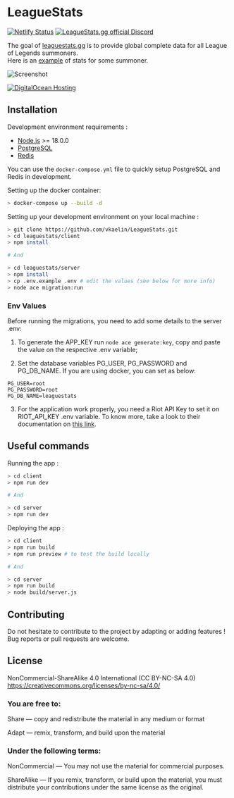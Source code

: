 # LeagueStats

[![Netlify Status](https://api.netlify.com/api/v1/badges/caa8be10-e095-4934-81ef-b662fb73483f/deploy-status)](https://app.netlify.com/sites/leaguestats-gg/deploys)
<a href="https://discord.gg/RjBzjfk"><img src="https://img.shields.io/badge/Discord-join%20chat-738bd7.svg" alt="LeagueStats.gg official Discord"></a>

The goal of [leaguestats.gg](https://leaguestats.gg) is to provide global complete data for all League of Legends summoners.  
Here is an [example](https://leaguestats.gg/summoner/euw/KCNEXTADKING) of stats for some summoner.

![Screenshot](https://res.cloudinary.com/kln/image/upload/v1615669773/repository-preview-leaguestats.jpg)

[![DigitalOcean Hosting](https://web-platforms.sfo2.cdn.digitaloceanspaces.com/WWW/Badge%201.svg)](https://www.digitalocean.com/?refcode=4f4a6c382133&utm_campaign=Referral_Invite&utm_medium=Referral_Program&utm_source=badge)

## Installation

Development environment requirements :

- [Node.js](https://nodejs.org/en/download/) >= 18.0.0
- [PostgreSQL](https://www.postgresql.org/download/)
- [Redis](https://redis.io/download)

You can use the `docker-compose.yml` file to quickly setup PostgreSQL and Redis in development.

Setting up the docker container:

```bash
> docker-compose up --build -d
```

Setting up your development environment on your local machine :

```bash
> git clone https://github.com/vkaelin/LeagueStats.git
> cd leaguestats/client
> npm install

# And

> cd leaguestats/server
> npm install
> cp .env.example .env # edit the values (see below for more info)
> node ace migration:run
```

### Env Values

Before running the migrations, you need to add some details to the server .env:

1. To generate the APP_KEY run `node ace generate:key`, copy and paste the value on the respective .env variable;

2. Set the database variables PG_USER, PG_PASSWORD and PG_DB_NAME. If you are using docker,
   you can set as below:

```
PG_USER=root
PG_PASSWORD=root
PG_DB_NAME=leaguestats
```

3. For the application work properly, you need a Riot API Key to set it on RIOT_API_KEY .env variable. To know more, take a look to their documentation on [this link](https://developer.riotgames.com/).

## Useful commands

Running the app :

```bash
> cd client
> npm run dev

# And

> cd server
> npm run dev
```

Deploying the app :

```bash
> cd client
> npm run build
> npm run preview # to test the build locally

# And

> cd server
> npm run build
> node build/server.js
```

## Contributing

Do not hesitate to contribute to the project by adapting or adding features ! Bug reports or pull requests are welcome.

## License

NonCommercial-ShareAlike 4.0 International (CC BY-NC-SA 4.0)  
https://creativecommons.org/licenses/by-nc-sa/4.0/

### You are free to:

Share — copy and redistribute the material in any medium or format

Adapt — remix, transform, and build upon the material

### Under the following terms:

NonCommercial — You may not use the material for commercial purposes.

ShareAlike — If you remix, transform, or build upon the material, you must distribute your contributions under the same license as the original.
